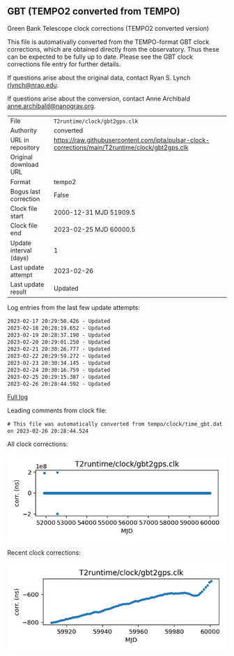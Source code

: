 
## GBT (TEMPO2 converted from TEMPO)

Green Bank Telescope clock corrections (TEMPO2 converted version)

This file is automativally converted from the TEMPO-format GBT
clock corrections, which are obtained directly from the observatory.
Thus these can be expected to be fully up to date. Please see the
GBT clock corrections file entry for further details.

If questions arise about the original data, contact Ryan S. Lynch
<rlynch@nrao.edu>.

If questions arise about the conversion, contact Anne Archibald
<anne.archibald@nanograv.org>.

|     |     |
|:--- |:--- |
| File | `T2runtime/clock/gbt2gps.clk` |
| Authority | converted |
| URL in repository | <https://raw.githubusercontent.com/ipta/pulsar-clock-corrections/main/T2runtime/clock/gbt2gps.clk> |
| Original download URL | <None> |
| Format | tempo2 |
| Bogus last correction | False |
| Clock file start | 2000-12-31 MJD 51909.5 |
| Clock file end | 2023-02-25 MJD 60000.5 |
| Update interval (days) | 1 |
| Last update attempt | 2023-02-26 |
| Last update result | Updated |

Log entries from the last few update attempts:
```
2023-02-17 20:29:50.426 - Updated
2023-02-18 20:28:19.652 - Updated
2023-02-19 20:28:37.190 - Updated
2023-02-20 20:29:01.250 - Updated
2023-02-21 20:30:26.777 - Updated
2023-02-22 20:29:59.272 - Updated
2023-02-23 20:30:34.145 - Updated
2023-02-24 20:30:16.759 - Updated
2023-02-25 20:29:15.387 - Updated
2023-02-26 20:28:44.592 - Updated
```
[Full log](https://raw.githubusercontent.com/ipta/pulsar-clock-corrections/main/log/T2runtime/clock/gbt2gps.clk.log)

Leading comments from clock file:

    # This file was automatically converted from tempo/clock/time_gbt.dat on 2023-02-26 20:28:44.524



All clock corrections:

![plot of all clock corrections](gbt2gps.clk.png "All corrections")

Recent clock corrections:

![plot of recent clock corrections](gbt2gps.clk.short.png "Recent corrections")

